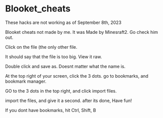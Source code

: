 # Blooket_cheats
These hacks are not working as of September 8th, 2023


Blooket cheats not made by me. It was Made by Minesraft2. Go check him out.

Click on the file (the only other file.

It should say that the file is too big. View it raw.

Double click and save as. Doesnt matter what the name is.

At the top right of your screen, click the 3 dots. go to bookmarks, and bookmark manager.

GO to the 3 dots in the top right, and click import files.

import the files, and give it a second. after its done, Have fun!

If you dont have bookmarks, hit Ctrl, Shift, B
